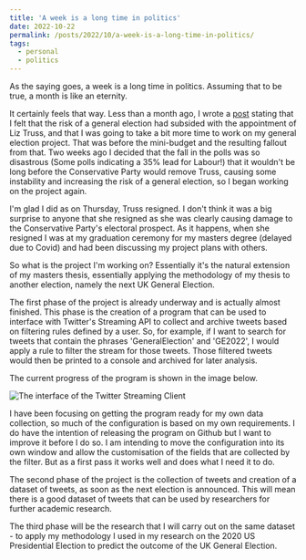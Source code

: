 ```yaml
---
title: 'A week is a long time in politics'
date: 2022-10-22
permalink: /posts/2022/10/a-week-is-a-long-time-in-politics/
tags:
  - personal
  - politics
---
```


As the saying goes, a week is a long time in politics. Assuming that to be true, a month is like an eternity. 

It certainly feels that way. Less than a month ago, I wrote a [post](https://www.calvinkarpenko.com/posts/2022/09/progress-update) stating that I felt that the risk of a general election had subsided with the appointment of Liz Truss, and that I was going to take a bit more time to work on my general election project. That was before the mini-budget and the resulting fallout from that. Two weeks ago I decided that the fall in the polls was so disastrous (Some polls indicating a 35% lead for Labour!) that it wouldn't be long before the Conservative Party would remove Truss, causing some instability and increasing the risk of a general election, so I began working on the project again. 

I'm glad I did as on Thursday, Truss resigned. I don't think it was a big surprise to anyone that she resigned as she was clearly causing damage to the Conservative Party's electoral prospect. As it happens, when she resigned I was at my graduation ceremony for my masters degree (delayed due to Covid) and had been discussing my project plans with others. 

So what is the project I'm working on? Essentially it's the natural extension of my masters thesis, essentially applying the methodology of my thesis to another election, namely the next UK General Election. 

The first phase of the project is already underway and is actually almost finished. This phase is the creation of a program that can be used to interface with Twitter's Streaming API to collect and archive tweets based on filtering rules defined by a user. So, for example, if I want to search for tweets that contain the phrases 'GeneralElection' and 'GE2022', I would apply a rule to filter the stream for those tweets. Those filtered tweets would then be printed to a console and archived for later analysis. 

The current progress of the program is shown in the image below.

![The interface of the Twitter Streaming Client](http://www.calvinkarpenko.com/images/election-twitter-streaming-client.png)

I have been focusing on getting the program ready for my own data collection, so much of the configuration is based on my own requirements. I do have the intention of releasing the program on Github but I want to improve it before I do so. I am intending to move the configuration into its own window and allow the customisation of the fields that are collected by the filter. But as a first pass it works well and does what I need it to do.

The second phase of the project is the collection of tweets and creation of a dataset of tweets, as soon as the next election is announced. This will mean there is a good dataset of tweets that can be used by researchers for further academic research. 

The third phase will be the research that I will carry out on the same dataset - to apply my methodology I used in my research on the 2020 US Presidential Election to predict the outcome of the UK General Election. 
